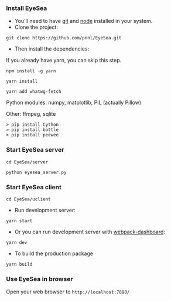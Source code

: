 
### Install EyeSea

* You'll need to have [git](https://git-scm.com/) and [node](https://nodejs.org/en/) installed in your system.
* Clone the project:

```
git clone https://github.com/pnnl/EyeSea.git
```

* Then install the dependencies:

If you already have yarn, you can skip this step.


```
npm install -g yarn
```

```
yarn install
```

```
yarn add whatwg-fetch
```

Python modules:
numpy, matplotlib, PIL (actually Pillow)

Other:
ffmpeg, sqlite

```
> pip install Cython
> pip install bottle
> pip install peewee
```


### Start EyeSea server

```
cd EyeSea/server

python eyesea_server.py 
```

### Start EyeSea client

```
cd EyeSea/uclient
```

* Run development server:

```
yarn start
```

* Or you can run development server with [webpack-dashboard](https://github.com/FormidableLabs/webpack-dashboard):

```
yarn dev
```


* To build the production package

```
yarn build
```

### Use EyeSea in browser

Open your web browser to `http://localhost:7890/`


